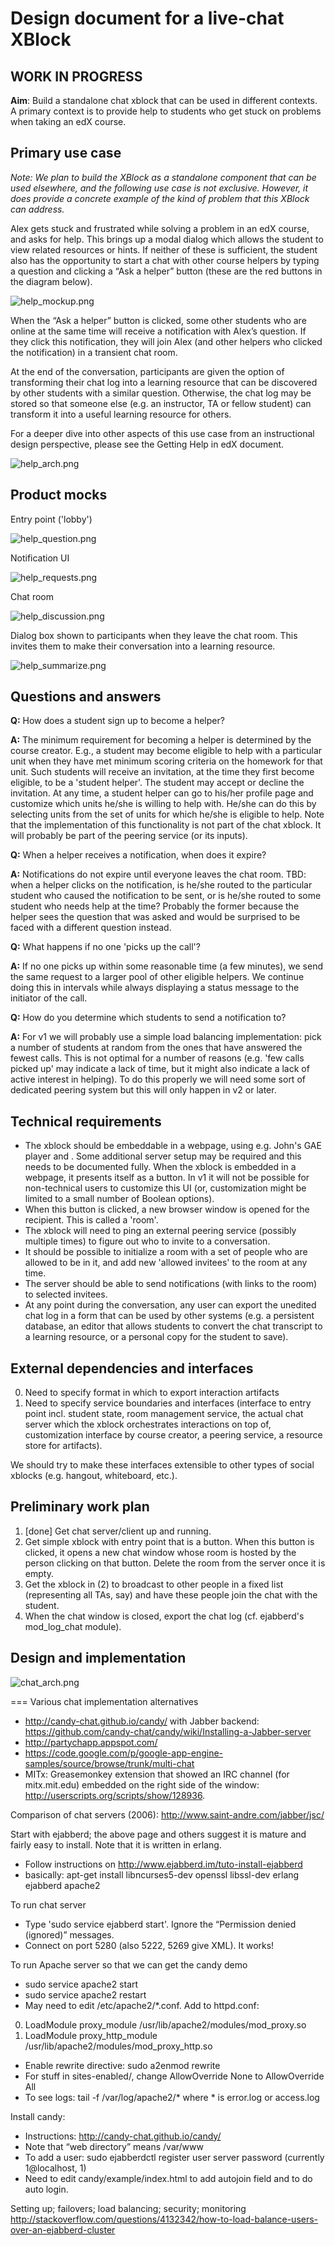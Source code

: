 Design document for a live-chat XBlock
======================================

WORK IN PROGRESS
----------------

**Aim**: Build a standalone chat xblock that can be used in different
  contexts. A primary context is to provide help to students who get
  stuck on problems when taking an edX course.

Primary use case
----------------

*Note: We plan to build the XBlock as a standalone component that can
be used elsewhere, and the following use case is not
exclusive. However, it does provide a concrete example of the kind of
problem that this XBlock can address.*

Alex gets stuck and frustrated while solving a problem in an edX
course, and asks for help. This brings up a modal dialog which allows
the student to view related resources or hints. If neither of these is
sufficient, the student also has the opportunity to start a chat with
other course helpers by typing a question and clicking a “Ask a
helper” button (these are the red buttons in the diagram below).  

![help_mockup.png](help_mockup.png "help_mockup.png")

When the “Ask a helper” button is clicked, some other students who are
online at the same time will receive a notification with Alex’s
question. If they click this notification, they will join Alex (and
other helpers who clicked the notification) in a transient chat room.

At the end of the conversation, participants are given the option of
transforming their chat log into a learning resource that can be
discovered by other students with a similar question. Otherwise, the
chat log may be stored so that someone else (e.g. an instructor, TA or
fellow student) can transform it into a useful learning resource for
others.

For a deeper dive into other aspects of this use case from an
instructional design perspective, please see the Getting Help in edX
document.

![help_arch.png](help_arch.png "help_arch.png")

Product mocks
-------------

Entry point ('lobby')

![help_question.png](help_question.png "help_question.png")

Notification UI

![help_requests.png](help_requests.png "help_requests.png")

Chat room

![help_discussion.png](help_discussion.png "help_discussion.png")

Dialog box shown to participants when they leave the chat room. This
invites them to make their conversation into a learning resource.

![help_summarize.png](help_summarize.png "help_summarize.png")

Questions and answers
---------------------

**Q:**	How does a student sign up to become a helper?

**A:** 	The minimum requirement for becoming a helper is determined by the course creator. E.g., a student may become eligible to help with a particular unit when they have met minimum scoring criteria on the homework for that unit. Such students will receive an invitation, at the time they first become eligible, to be a 'student helper'. The student may accept or decline the invitation.
At any time, a student helper can go to his/her profile page and customize which units he/she is willing to help with. He/she can do this by selecting units from the set of units for which he/she is eligible to help.
Note that the implementation of this functionality is not part of the chat xblock. It will probably be part of the peering service (or its inputs).

**Q:**	When a helper receives a notification, when does it expire?

**A:**	Notifications do not expire until everyone leaves the chat room. TBD: when a helper clicks on the notification, is he/she routed to the particular student who caused the notification to be sent, or is he/she routed to some student who needs help at the time? Probably the former because the helper sees the question that was asked and would be surprised to be faced with a different question instead.

**Q:**	What happens if no one 'picks up the call'?

**A:**	If no one picks up within some reasonable time (a few minutes), we send the same request to a larger pool of other eligible helpers. We continue doing this in intervals while always displaying a status message to the initiator of the call.

**Q:**	How do you determine which students to send a notification to?

**A:**	For v1 we will probably use a simple load balancing implementation: pick a number of students at random from the ones that have answered the fewest calls. This is not optimal for a number of reasons (e.g. 'few calls picked up' may indicate a lack of time, but it might also indicate a lack of active interest in helping). To do this properly we will need some sort of dedicated peering system but this will only happen in v2 or later.

Technical requirements
----------------------

*  The xblock should be embeddable in a webpage, using e.g. John's GAE player and <xblock id=”...”></xblock>. Some additional server setup may be required and this needs to be documented fully.
When the xblock is embedded in a webpage, it presents itself as a button. In v1 it will not be possible for non-technical users to customize this UI (or, customization might be limited to a small number of Boolean options).
*  When this button is clicked, a new browser window is opened for the recipient. This is called a 'room'.
*  The xblock will need to ping an external peering service (possibly multiple times) to figure out who to invite to a conversation.
*  It should be possible to initialize a room with a set of people who are allowed to be in it, and add new 'allowed invitees' to the room at any time.
*  The server should be able to send notifications (with links to the room) to selected invitees.
*  At any point during the conversation, any user can export the unedited chat log in a form that can be used by other systems (e.g. a persistent database, an editor that allows students to convert the chat transcript to a learning resource, or a personal copy for the student to save).

External dependencies and interfaces
------------------------------------

0.  Need to specify format in which to export interaction artifacts
0.  Need to specify service boundaries and interfaces (interface to entry point incl. student state, room management service, the actual chat server which the xblock orchestrates interactions on top of, customization interface by course creator, a peering service, a resource store for artifacts).

We should try to make these interfaces extensible to other types of social xblocks (e.g. hangout, whiteboard, etc.).

Preliminary work plan
---------------------

1. [done] Get chat server/client up and running.
2. Get simple xblock with entry point that is a button. When this button is clicked, it opens a new chat window whose room is hosted by the person clicking on that button. Delete the room from the server once it is empty.
3. Get the xblock in (2) to broadcast to other people in a fixed list (representing all TAs, say) and have these people join the chat with the student.
4. When the chat window is closed, export the chat log (cf. ejabberd's mod_log_chat module).

Design and implementation
-------------------------
![chat_arch.png](chat_arch.png "chat_arch.png")

=== Various chat implementation alternatives

*  http://candy-chat.github.io/candy/ with Jabber backend:  https://github.com/candy-chat/candy/wiki/Installing-a-Jabber-server
*  http://partychapp.appspot.com/
*  https://code.google.com/p/google-app-engine-samples/source/browse/trunk/multi-chat
*  MITx: Greasemonkey extension that showed an IRC channel (for mitx.mit.edu) embedded on the right side of the window: http://userscripts.org/scripts/show/128936.

Comparison of chat servers (2006): http://www.saint-andre.com/jabber/jsc/

Start with ejabberd; the above page and others suggest it is mature and fairly easy to install. Note that it is written in erlang.

*  Follow instructions on http://www.ejabberd.im/tuto-install-ejabberd
*  basically: apt-get install libncurses5-dev openssl libssl-dev erlang ejabberd apache2

To run chat server

*  Type 'sudo service ejabberd start'. Ignore the “Permission denied (ignored)” messages.
*  Connect on port 5280 (also 5222, 5269 give XML). It works!

To run Apache server so that we can get the candy demo

*  sudo service apache2 start
*  sudo service apache2 restart
*  May need to edit /etc/apache2/*.conf. Add to httpd.conf:
0.  LoadModule proxy_module /usr/lib/apache2/modules/mod_proxy.so
0.  LoadModule proxy_http_module /usr/lib/apache2/modules/mod_proxy_http.so
*  Enable rewrite directive: sudo a2enmod rewrite
*  For stuff in sites-enabled/, change AllowOverride None to AllowOverride All
*  To see logs: tail -f  /var/log/apache2/* where * is error.log or access.log

Install candy:

*  Instructions: http://candy-chat.github.io/candy/
*  Note that “web directory” means /var/www
*  To add a user: sudo ejabberdctl register user server password  (currently 1@localhost, 1)
*  Need to edit candy/example/index.html to add autojoin field and to do auto login.


Setting up; failovers; load balancing; security; monitoring
http://stackoverflow.com/questions/4132342/how-to-load-balance-users-over-an-ejabberd-cluster




